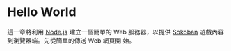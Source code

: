 <!---
  @file       hello_world.md
  @author     Yiwei Chiao (ywchiao@gmail.com)
  @date       09/29/2017 created.
  @date       09/29/2017 last modified.
  @version    0.1.0
  @copyright  CC-BY, (C) 2017 Yiwei Chiao
-->

# Hello World

  這一章將利用 [Node.js][nodejs] 建立一個簡單的 Web 服務器，以提供
  [Sokoban][sokoban] 遊戲內容到瀏覽器端。先從簡單的傳送 Web 網頁開
  始。

  
  [nodejs]: https://nodejs.org
  [sokoban]: https://en.wikipedia.org/wiki/Sokoban
